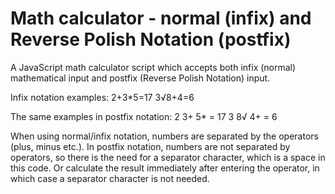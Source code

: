 Math calculator - normal (infix) and Reverse Polish Notation (postfix)
======================================================================

A JavaScript math calculator script which accepts both infix (normal) mathematical input and postfix (Reverse Polish Notation) input.

Infix notation examples:
2+3\*5=17
3√8+4=6

The same examples in postfix notation:
2 3+ 5\* = 17
3 8√ 4+ = 6

When using normal/infix notation, numbers are separated by the operators (plus, minus etc.).
In postfix notation, numbers are not separated by operators, so there is the need for a separator character, which is a space in this code.
Or calculate the result immediately after entering the operator, in which case a separator character is not needed.

